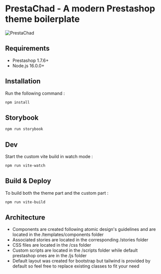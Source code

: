 # PrestaChad - A modern Prestashop theme boilerplate

![PrestaChad](https://cdn.jsdelivr.net/gh/Plumie/PrestaChad/img/prestachad.jpg)

## Requirements
- Prestashop 1.7.6+
- Node.js 16.0.0+

## Installation

Run the following command :
```bash
npm install
```

## Storybook

```bash
npm run storybook
```

## Dev

Start the custom vite build in watch mode : 
```bash
npm run vite-watch
```

## Build & Deploy

To build both the theme part and the custom part :
```bash
npm run vite-build
```

## Architecture

- Components are created following atomic design's guidelines and are located in the /templates/components folder
- Associated stories are located in the corresponding /stories folder
- CSS files are located in the /css folder
- Custom scripts are located in the /scripts folder while default prestashop ones are in the /js folder
- Default layout was created for bootstrap but tailwind is provided by default so feel free to replace existing classes to fit your need
